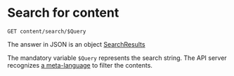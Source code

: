 # Search for content

```GET content/search/$Query```

The answer in JSON is an object [SearchResults](05-resources_en.md#searchresults)

The mandatory variable ```$Query``` represents the search string.
The API server recognizes [a meta-language](06-search-query_en.md) to filter the contents.
